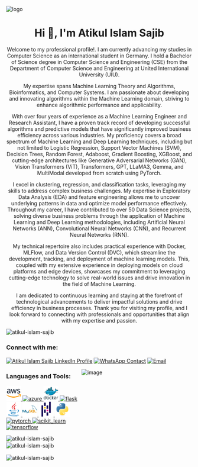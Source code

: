 ![logo](https://newsroom.arm.com/wp-content/uploads/2020/11/ai_render.jpg)
<h1 align="center">Hi 👋, I'm Atikul Islam Sajib</h1>
<div align="center">
  <p>Welcome to my professional profile!. I am currently advancing my studies in Computer Science as an international student in Germany. I hold a Bachelor of Science degree in Computer Science and Engineering (CSE) from the Department of Computer Science and Engineering at United International University (UIU).</p>

  <p>My expertise spans Machine Learning Theory and Algorithms, Bioinformatics, and Computer Systems. I am passionate about developing and innovating algorithms within the Machine Learning domain, striving to enhance algorithmic performance and applicability.</p>

  <p>With over four years of experience as a Machine Learning Engineer and Research Assistant, I have a proven track record of developing successful algorithms and predictive models that have significantly improved business efficiency across various industries. My proficiency covers a broad spectrum of Machine Learning and Deep Learning techniques, including but not limited to Logistic Regression, Support Vector Machines (SVM), Decision Trees, Random Forest, Adaboost, Gradient Boosting, XGBoost, and cutting-edge architectures like Generative Adversarial Networks (GAN), Vision Transformers (ViT), Transformers, GPT, LLaMA3, Gemma, and MultiModal developed from scratch using PyTorch.</p>

  <p>I excel in clustering, regression, and classification tasks, leveraging my skills to address complex business challenges. My expertise in Exploratory Data Analysis (EDA) and feature engineering allows me to uncover underlying patterns in data and optimize model performance effectively. Throughout my career, I have contributed to over 50 Data Science projects, solving diverse business problems through the application of Machine Learning and Deep Learning methodologies, including Artificial Neural Networks (ANN), Convolutional Neural Networks (CNN), and Recurrent Neural Networks (RNN).</p>

  <p>My technical repertoire also includes practical experience with Docker, MLFlow, and Data Version Control (DVC), which streamline the development, tracking, and deployment of machine learning models. This, coupled with my extensive experience in deploying models on cloud platforms and edge devices, showcases my commitment to leveraging cutting-edge technology to solve real-world issues and drive innovation in the field of Machine Learning.</p>

  <p>I am dedicated to continuous learning and staying at the forefront of technological advancements to deliver impactful solutions and drive efficiency in business processes. Thank you for visiting my profile, and I look forward to connecting with professionals and opportunities that align with my expertise and passion.</p>
</div>


<p align="left"> <img src="https://komarev.com/ghpvc/?username=atikul-islam-sajib&label=Profile%20views&color=0e75b6&style=flat" alt="atikul-islam-sajib" /> </p>


<h3 align="left">Connect with me:</h3>
<p align="left">
<a href="https://linkedin.com/in/atikul-islam-sajib-351b03261/overlay/about-this-profile/" target="_blank"><img align="center" src="https://raw.githubusercontent.com/rahuldkjain/github-profile-readme-generator/master/src/images/icons/Social/linked-in-alt.svg" alt="Atikul Islam Sajib LinkedIn Profile" height="30" width="40" /></a>
<a href="https://wa.me/+4917685993564" target="_blank"><img align="center" src="https://raw.githubusercontent.com/rahuldkjain/github-profile-readme-generator/master/src/images/icons/Social/whatsapp.svg" alt="WhatsApp Contact" height="30" width="40" /></a>
<a href="mailto:atikulislamsajib137@gmail.com" target="_blank"><img align="center" src="https://i.pinimg.com/564x/61/28/d9/6128d9de487f77ae4370513f7d94f123.jpg" alt="Email" height="30" width="40" /></a>
</p>


<img align="right" alt="image" width = "300" height = "200" src = "https://user-images.githubusercontent.com/55389276/140866485-8fb1c876-9a8f-4d6a-98dc-08c4981eaf70.gif">

<h3 align="left">Languages and Tools:</h3>
<p align="left"> <a href="https://aws.amazon.com" target="_blank" rel="noreferrer"> <img src="https://raw.githubusercontent.com/devicons/devicon/master/icons/amazonwebservices/amazonwebservices-original-wordmark.svg" alt="aws" width="40" height="40"/> </a> <a href="https://azure.microsoft.com/en-in/" target="_blank" rel="noreferrer"> <img src="https://www.vectorlogo.zone/logos/microsoft_azure/microsoft_azure-icon.svg" alt="azure" width="40" height="40"/> </a> <a href="https://www.docker.com/" target="_blank" rel="noreferrer"> <img src="https://raw.githubusercontent.com/devicons/devicon/master/icons/docker/docker-original-wordmark.svg" alt="docker" width="40" height="40"/> </a> <a href="https://flask.palletsprojects.com/" target="_blank" rel="noreferrer"> <img src="https://www.vectorlogo.zone/logos/pocoo_flask/pocoo_flask-icon.svg" alt="flask" width="40" height="40"/> </a> <a href="https://www.java.com" target="_blank" rel="noreferrer"> <img src="https://raw.githubusercontent.com/devicons/devicon/master/icons/java/java-original.svg" alt="java" width="40" height="40"/> </a> <a href="https://www.mysql.com/" target="_blank" rel="noreferrer"> <img src="https://raw.githubusercontent.com/devicons/devicon/master/icons/mysql/mysql-original-wordmark.svg" alt="mysql" width="40" height="40"/> </a> <a href="https://pandas.pydata.org/" target="_blank" rel="noreferrer"> <img src="https://raw.githubusercontent.com/devicons/devicon/2ae2a900d2f041da66e950e4d48052658d850630/icons/pandas/pandas-original.svg" alt="pandas" width="40" height="40"/> </a> <a href="https://www.python.org" target="_blank" rel="noreferrer"> <img src="https://raw.githubusercontent.com/devicons/devicon/master/icons/python/python-original.svg" alt="python" width="40" height="40"/> </a> <a href="https://pytorch.org/" target="_blank" rel="noreferrer"> <img src="https://www.vectorlogo.zone/logos/pytorch/pytorch-icon.svg" alt="pytorch" width="40" height="40"/> </a> <a href="https://scikit-learn.org/" target="_blank" rel="noreferrer"> <img src="https://upload.wikimedia.org/wikipedia/commons/0/05/Scikit_learn_logo_small.svg" alt="scikit_learn" width="40" height="40"/> </a> <a href="https://www.tensorflow.org" target="_blank" rel="noreferrer"> <img src="https://www.vectorlogo.zone/logos/tensorflow/tensorflow-icon.svg" alt="tensorflow" width="40" height="40"/> </a> </p>

<p><img align="left" src="https://github-readme-stats.vercel.app/api/top-langs?username=atikul-islam-sajib&show_icons=true&locale=en&layout=compact" alt="atikul-islam-sajib" /></p>

<p>&nbsp;<img align="center" src="https://github-readme-stats.vercel.app/api?username=atikul-islam-sajib&show_icons=true&locale=en" alt="atikul-islam-sajib" /></p>

<p><img align="center" src="https://github-readme-streak-stats.herokuapp.com/?user=atikul-islam-sajib&" alt="atikul-islam-sajib" /></p>



